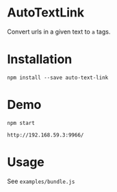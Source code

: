 # AutoTextLink

Convert urls in a given text to `a` tags.

# Installation
```
npm install --save auto-text-link
```

# Demo
```
npm start

http://192.168.59.3:9966/
```

# Usage
See `examples/bundle.js`
